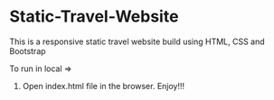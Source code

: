 # Static-Travel-Website

This is a responsive static travel website build using HTML, CSS and Bootstrap

To run in local =>

1. Open index.html file in the browser. Enjoy!!!
